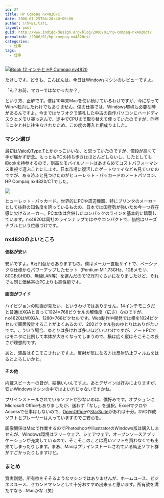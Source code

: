 ```yaml
---
id: 27
title: HP Compaq nx4820/CT
date: 2006-01-29T04:26:40+00:00
author: いがらしたけし
layout: post
guid: http://www.indigo-design.org/blog/2006/01/hp-compaq-nx4820ct/
permalink: /2006/01/hp-compaq-nx4820ct/
categories:
  - 仕事
tags:
  - 仕事
---
```

<a href="http://blog-imgs-29.fc2.com/a/r/m/armadillo75/060128a.jpg" target="_blank"><img src="http://blog-imgs-29.fc2.com/a/r/m/armadillo75/060128a.jpg" alt="iBook 12 インチと HP Compaq nv4820" border="0" /></a>
  
たけしです。どうも、こんばんは。今日はWindowsマシンのレビューですよ。
  
「ん？お前、マカーではなかったか？」
  
という方、正解です。僕は10年来Macを使い続けているわけですが、今になってWinへ転向したわけでもありません。僕の仕事では、Windows環境も必要な時があるんですよ。今まではヤフオクで落札した中古の自作パソコンにハードディスクとメモリ突っ込んで、途中でCPUまで取り替えて使っていたのですが、昨年モニタと共に往生なされたため、この度の導入と相成りました。

<!--more-->

### マシン選び

最初は<a href="http://www.amazon.co.jp/exec/obidos/ASIN/B000640OJM/ref=ase_kamiigusajiko-22/249-7864234-8230765" target="blank" class="broken_link">VaioのType T</a>とかかっこいいな、と思っていたのですが、値段が高くて手が届かず断念。もっともPCの持ち歩きはほとんどしないし、したとしてもiBookを持参するので、割高なモバイルノートはあきらめてコストパフォーマンス重視で選ぶことにします。日本市場に復活したゲートウェイなども見ていたのですが、ある時ふと見つけたのがヒューレット・パッカードのノートパソコン、HP Compaq nx4820/CTでした。
  
<a href="http://www.amazon.co.jp/exec/obidos/ASIN/B000A40P38/kamiigusajiko-22?creative=1615&camp=243&link_code=as1" target="_blank" class="broken_link"><img src="http://rcm-images.amazon.com/images/P/B000A40P38.09._SCTZZZZZZZ_" border="0" /></a>
  
ヒューレット・パッカード。世界的にPCや周辺機器、特にプリンタのメーカーとして抜群の知名度を誇っているものの、日本では国産勢が強いため今一つ存在感に欠けるメーカー。PC本体は合併したコンパックのラインを基本的に踏襲しています。nx4820は同社のラインナップではややコンパクトで、価格はリーズナブルという位置づけです。

### nx4820のよいところ

#### 価格が安い

安いですよ。8万円台からありますもの。僕はメーカー直販サイトで、ベーシックな仕様からパワーアップしたセット（Pentium M 1.73GHz、1GBメモリ、80GBのHDD、無線LAN等）を選んだので12万円くらいになりましたけど、それでも同じ価格帯のPCよりも高性能です。

#### 画面がワイド

ハイビジョンの映画が見たい、というわけではありません。14インチモニタだと普通はXGAと言って1024×768ピクセルの解像度（広さ）なのですが、nx4820はWXGA、1280×768ピクセルです。Web制作や開発では横を1024ピクセルで画面設計することがよくあるので、200ピクセル強のゆとりはありがたいです。こういう場合、ゆとりは多ければ多いほどいいわけですが、ノートPCではモニタに比例して本体が大きくなってしまうので、横は広く縦はそこそこの長さが理想的です。
  
あと、液晶はそこそこきれいですよ。反射が気になる方は反射防止フィルムをはるとよろしいかと。

#### その他

内蔵スピーカーの音が、結構いいんですよ。あとデザインは好みによりますが、安いWindowsマシンの中ではよい方じゃないですかね。
  
プリインストールされているソフトが少ないのは、僕好みです。オプションにMicrosoft Officeもありましたが、迷わず「なし」を選択。ExcelマクロやAccessで仕事はしないので、<a href="http://ja.openoffice.org/" target="_blank">OpenOffice</a>や<a href="http://jp.sun.com/products/software/starsuite/8/" target="_blank">StarSuite</a>があれば十分。DVD作成ソフトとプレーヤーは入っていますのでご安心を。
  
画像関係はMacで作業するのでPhotoshopやIllustratorのWindows版は購入しませんが、Windows環境はフリーウェア、シェアウェア、オープンソースアプリケーションが充実しているので、そこそこのことは高いソフトを買わなくても出来てしまったりします。まあ、Macはプリインストールされている純正ソフト群がすごかったりしますけど。

### まとめ

質実剛健。所有欲をそそるようなマシンではありませんが、ホームユース、ビジネスユース、セカンドマシンとして十分おすすめ出来ると思います。所有欲を満たすなら…Macかな（笑）
